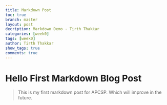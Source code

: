 ```yaml
---
title: Markdown Post
toc: true
branch: master
layout: post
decription: Markdown Demo - Tirth Thakkar
categories: [week0]
tags: [week0]
author: Tirth Thakkar
show_tags: true
comments: true
---
```

# Hello First Markdown Blog Post
>This is my first markdown post for APCSP. Which will improve in the future. 

